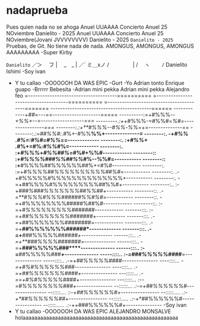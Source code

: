 # nadaprueba

Pues quien nada no se ahoga
Anuel UUAAAA Concierto Anuel 25 NOviembre
Danielito - 2025
Anuel UUAAAA Concierto Anuel 25 NOviembre(Jovani JVVVVVVVV)
Danielito - 2025
`Danielito - 2025`
Pruebas, de Git. No tiene nada de nada.
AMONGUS, AMONGUS, AMONGUS
AAAAAAAAA
-Super Kirby

`Danielito`
              ／＞　 フ
            | 　_　_ |
          ／` ミ＿xノ
        /　　 　　 |
       /　 ヽ　　 ﾉ
Danielito
Ishimi
-Soy ivan
- Y tu callao
-OOOOOOH DA WAS EPIC
-Gurt
-Yo
Adrian tonto
Enrique guapo
-Brrrrr Bebesita
-Adrian mini pekka
Adrian mini pekka
Alejandro feo
=-------------------------------------==========
=-------------------------------------==========
=----------------------------------------=======
------------------------------------------======
------------+*##*=---==--------------------=====
----------:=+#%%%*--+%%+--=------------------===
---------.:++*#%%%-=#%%#=*%#=----------------===
--------:.:+**#%%%--#%%*-*%%*=+=--------------==
--------:.:=*##%%#:.*#%+-#%%**%%+--------------=
--------:. -+*#%%* .*#%=:#%#=#%%*==-------------
--------:. :+*#%%+ .*#%+=#%*:#%%*#%=------------
--------:. :+*#%%%*+*#%%##%*=#%#+%%#------------
--------:: :+*#%%%%###%%##%%*#%--%%#=-----------
--------:: :+**#%%%%##%%%%%%##%+=#%#------------
--------:. :=+*#%%%%##%%%%%%%%%%##%#=-----------
--------:. .-+*#%%%%%#%%%%%%%%%%%%%%+-----------
--------:.  -=+##%%%%#%%%%%%%%%##%%#+-----------
--------:.. :-+*###%###%%%%%%%##%%##+-----------
--------::. .-=**#%%%#%%%######%%#%#=-----------
--------::.  -=+*#%%%%%%%%#####%##%#------------
--------::.  :-=+*#%%%%%%%%%#######*------------
-------:::.  :-=+*##%%%%%%%%#######+------------
-------:::.  .-=+*##%%%%%%%########=------------
-------:::.  .-=+**##%%%%%%%######*-------------
-------:::.  .-=+**###%%%%%####*##+-------------
------:::..  .-=+**###%%%%#####*##=-------------
------:::..   -=+**###%%%%%###****--------------
------:::..   :-=**##%%%%%###****+--------------
-----::::..   :-=*###%%%%%####***=--------------
-----::::..   .-=+*##%%%%%####***---------------
----::::...    -=+*#%#%%%%%%###**---------------
----::::...   .-=+*##%%%%%%%####+---------------
---:::::...   .-==+*#%#%%%%%####+---------------
---:::::...    :--=*#%%%%%%%%###+---------------
--::::::...    .:-=+*##%%%%%%#**----------------
--:::::....     ::-+*##%%%%%%#*+----------------
--:::::.....    .:-+*##%%%%%%##+----------------
--:::::.....    .:-+**##%%%%%%#*----------------
--:::::......   .:-++*###%%%%%%#+---------------
-Soy ivan
- Y tu callao
-OOOOOOH DA WAS EPIC
ALEJANDRO MONSALVE
holaaaaaaaaaaaaaaaaaaaaaaaaaaaaaaaaaaaaaaaaaaaaaaaaaaaaa
